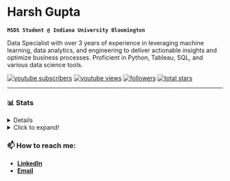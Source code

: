 # Harsh Gupta
**`MSDS Student @ Indiana University Bloomington`**

Data Specialist with over 3 years of experience in leveraging machine learning, data analytics, and engineering to deliver actionable insights and optimize business processes. Proficient in Python, Tableau, SQL, and various data science tools.

   <p align="left">
      <a href="https://www.youtube.com/@HarshGupta1347?sub_confirmation=1">
         <img alt="youtube subscribers" title="Subscribe to my YouTube channel" src="https://custom-icon-badges.demolab.com/youtube/channel/subscribers/UC8TDcoeKjaqPNDCrSyhjx9A?color=%23E05D44&label=SUBSCRIBE&logo=video&logoColor=white&style=for-the-badge&labelColor=CE4630"/></a> 
      <a href="https://www.youtube.com/@HarshGupta1347">
         <img alt="youtube views" title="YouTube views" src="https://custom-icon-badges.demolab.com/youtube/channel/views/UC8TDcoeKjaqPNDCrSyhjx9A?color=%23E1AD0E&logo=eye&logoColor=white&style=for-the-badge&labelColor=C79600"/></a> 
      <a href="https://github.com/Harsh1347?tab=followers">
         <img alt="followers" title="Follow me on Github" src="https://custom-icon-badges.demolab.com/github/followers/Harsh1347?color=236ad3&labelColor=1155ba&style=for-the-badge&logo=person-add&label=Follow&logoColor=white"/></a>
      <a href="https://github.com/Harsh1347?tab=repositories&sort=stargazers">
         <img alt="total stars" title="Total stars on GitHub" src="https://custom-icon-badges.demolab.com/github/stars/Harsh1347?color=55960c&style=for-the-badge&labelColor=488207&logo=star"/></a>
   </p>

---

### 📊 Stats
<details>
![Harsh's GitHub stats](https://github-readme-stats.vercel.app/api?username=harsh1347&show_icons=true&theme=gruvbox)
</details>
<details>
  <summary>Click to expand!</summary>

  ## Section Title
  Here is the content inside the collapsible section. You can add more information, code, images, or anything else you like.

  ### Subsection
  - Point 1
  - Point 2
</details>



<!-- ![GitHub Streak](https://streak-stats.demolab.com?user=Harsh1347&theme=gruvbox&border_radius=4.5) -->

### 📫 How to reach me:
<ul>
  <li/><b><a href = "https://www.linkedin.com/in/harshg1347/">LinkedIn</a></b>
  <li/><b><a href="mailto:harsh.gupta34@outlook.com">Email</a></b>
</ul>


